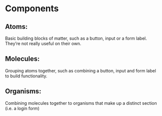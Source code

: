 # Components

## Atoms:

Basic building blocks of matter, such as a button, input or a form label.
They’re not really useful on their own.

## Molecules:

Grouping atoms together, such as combining a button, input and form label to
build functionality.

## Organisms:

Combining molecules together to organisms that make up a distinct section (i.e.
a login form)
